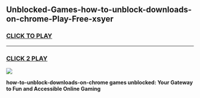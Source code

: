 
## Unblocked-Games-how-to-unblock-downloads-on-chrome-Play-Free-xsyer
<h3>
<a href="https://premium76.site?title=how-to-unblock-downloads-on-chrome&ref=12A">CLICK TO PLAY</a></h3>
<hr>

<h3>
<a href="https://premium76.site?title=how-to-unblock-downloads-on-chrome&ref=12A">CLICK 2 PLAY</a>
  
</h3>

<a href="https://premium76.site?title=how-to-unblock-downloads-on-chrome&ref=12A"><img src="https://clearcache.store/games.png"></a>


**how-to-unblock-downloads-on-chrome games unblocked: Your Gateway to Fun and Accessible Online Gaming**
